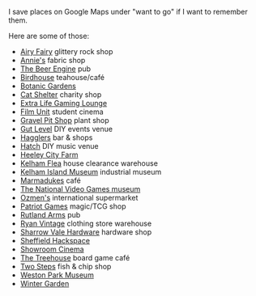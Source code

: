 I save places on Google Maps under "want to go" if I want to remember them.

Here are some of those:

- [Airy Fairy](https://www.google.com/maps/place/Airy+Fairy/@53.3653584,-1.4752788,15.87z/data=!4m6!3m5!1s0x48798289d9e6e241:0x7fb5b0cb7e51637f!8m2!3d53.3673614!4d-1.4753945!16s%2Fg%2F1td09ghs) glittery rock shop
- [Annie's](https://www.google.com/maps/place/Annie's/@53.3544745,-1.4745246,15z/data=!4m6!3m5!1s0x4879825c56ddb029:0xba7f2ceecc2fcfbf!8m2!3d53.3566315!4d-1.4844015!16s%2Fg%2F11c5qnb67r) fabric shop
- [The Beer Engine](https://www.google.com/maps/place/The+Beer+Engine/@53.371286,-1.4756771,17.62z/data=!4m6!3m5!1s0x4879827d6d7271e1:0xb7491afe4ff67a34!8m2!3d53.3725!4d-1.4775!16s%2Fg%2F11bc7ft708) pub
- [Birdhouse](https://www.google.com/maps/place/Birdhouse+Tea+Bar+%26+Kitchen/@53.3753333,-1.4685565,17.33z/data=!3m1!5s0x487982841a4132f9:0x610dc7e7272a030a!4m6!3m5!1s0x48798284179a230d:0xb1ed4bf98277d85f!8m2!3d53.3752229!4d-1.4689671!16s%2Fg%2F11f3nfn242) teahouse/café
- [Botanic Gardens](https://www.google.com/maps/place/Sheffield+Botanical+Gardens/@53.3695879,-1.4831183,15.29z/data=!4m6!3m5!1s0x487982720050901f:0x6edabb0d419de894!8m2!3d53.3721581!4d-1.4976433!16zL20vMDFfODRu)
- [Cat Shelter](https://www.google.com/maps/place/The+Sheffield+Cats+Shelter+Charity+Shop+-+Ecclesall+Road/@53.3697227,-1.4908834,15.87z/data=!4m6!3m5!1s0x4879827aa478b0bb:0x745ce93336e789f4!8m2!3d53.3700381!4d-1.4923011!16s%2Fg%2F1ptxh639l) charity shop
- [Extra Life Gaming Lounge](https://www.google.com/maps/place/Extra+Life+Gaming+Lounge/@53.3829569,-1.4663359,17.62z/data=!4m6!3m5!1s0x487979871363f3e1:0xa4587983ded3de99!8m2!3d53.3828816!4d-1.4632775!16s%2Fg%2F11hylg3f03)
- [Film Unit](https://www.google.com/maps/place/Film+Unit+Cinema/@53.3804227,-1.4933819,16.75z/data=!3m1!5s0x48798278bfbdaa5f:0x70a3b8a2e99976c7!4m6!3m5!1s0x487982786d999385:0x249acdfe29dc855b!8m2!3d53.380717!4d-1.487091!16s%2Fg%2F1yfh_jpz1) student cinema
- [Gravel Pit Shop](https://www.google.com/maps/place/Gravel+Pit+Shop/@53.357791,-1.4802574,15.63z/data=!4m6!3m5!1s0x487983374a86e117:0x9f7686149d462f07!8m2!3d53.3606548!4d-1.4789605!16s%2Fg%2F11c5rskyxr) plant shop
- [Gut Level](https://www.google.com/maps/place/Gut+Level/@53.3821477,-1.4678386,17.62z/data=!3m1!5s0x487978789b8f4f17:0xcb2f95589cfcd0b!4m6!3m5!1s0x487979ac6b4a24d5:0x54daa4cfe8ed7dfb!8m2!3d53.3818855!4d-1.4676064!16s%2Fg%2F11qr9kp00n) DIY events venue
- [Hagglers](https://www.google.com/maps/place/Haggler+Market/@53.3624959,-1.4724007,15.87z/data=!4m6!3m5!1s0x4879828bc548e1f7:0xf1544d30e738fe95!8m2!3d53.3646597!4d-1.4713581!16s%2Fg%2F11c2lc_nll) bar & shops
- [Hatch](https://www.google.com/maps/place/Hatch/@53.3665592,-1.4750214,15.87z/data=!4m6!3m5!1s0x4879834bf7404def:0xa073933f0da18f85!8m2!3d53.3696953!4d-1.4726447!16s%2Fg%2F11h3zbmwc1) DIY music venue
- [Heeley City Farm](https://www.google.com/maps/place/Heeley+City+Farm/@53.3624959,-1.4724007,15.87z/data=!4m6!3m5!1s0x4879828b9f19f861:0x9bb6bcb4f1c718c2!8m2!3d53.3628685!4d-1.4679774!16zL20vMDlwazdj)
- [Kelham Flea](https://www.google.com/maps/place/The+Kelham+Flea+Sheffield+House+Clearance/@53.3867105,-1.4832978,15.29z/data=!4m6!3m5!1s0x48797931b3d7de19:0xe2604689c6776e79!8m2!3d53.3938751!4d-1.4796215!16s%2Fg%2F11fmvc1y_9) house clearance warehouse
- [Kelham Island Museum](https://www.google.com/maps/place/Kelham+Island+Museum/@53.3867105,-1.4832978,15.29z/data=!4m6!3m5!1s0x4879787c59f24ae5:0x2196035ff15a959f!8m2!3d53.389579!4d-1.4722883!16zL20vMDJwbjBx) industrial museum
- [Marmadukes](https://www.google.com/maps/place/Marmadukes/@53.3821477,-1.4678386,17.62z/data=!4m6!3m5!1s0x487982820c2e8ced:0xe6a71646ae6b6e5a!8m2!3d53.381072!4d-1.4682267!16s%2Fg%2F11h05vj73) café
- [The National Video Games museum](https://www.google.com/maps/place/The+National+Videogame+Museum/@53.3835378,-1.4673794,17.62z/data=!4m6!3m5!1s0x4879c3d5eb8176e3:0xe7543becc41d884d!8m2!3d53.3836737!4d-1.4657313!16s%2Fg%2F11b7hlx4s7)
- [Ozmen's](https://www.google.com/maps/place/Ozmen+Extra/@53.370597,-1.4753988,17.62z/data=!4m6!3m5!1s0x4879828808e9288f:0x62e26d9f49263142!8m2!3d53.3705024!4d-1.4757734!16s%2Fg%2F11c71h1pg3) international supermarket
- [Patriot Games](https://www.google.com/maps/place/Patriot+Games/@53.3759549,-1.4701573,16.75z/data=!4m6!3m5!1s0x48797879e07e32a5:0x1592c50657aba89f!8m2!3d53.3739736!4d-1.4694433!16s%2Fg%2F1th0mdxw) magic/TCG shop
- [Rutland Arms](https://www.google.com/maps/place/Rutland+Arms/@53.3756432,-1.4682159,17.33z/data=!4m6!3m5!1s0x48798283792328cf:0x135de40704798852!8m2!3d53.3765757!4d-1.4674971!16s%2Fg%2F1tf47p6q) pub
- [Ryan Vintage](https://www.google.com/maps/place/Ryan+Vintage/@53.3814115,-1.475316,17.92z/data=!4m6!3m5!1s0x487983d881144797:0xc713fa561133f4f4!8m2!3d53.3813653!4d-1.4743774!16s%2Fg%2F11ghpychvr) clothing store warehouse
- [Sharrow Vale Hardware](https://www.google.com/maps/place/Sharrow+Vale+Hardware/@53.3679144,-1.4976757,17.62z/data=!4m6!3m5!1s0x4879826cdb9061ed:0x86de313b60168081!8m2!3d53.3673165!4d-1.5000702!16s%2Fg%2F1tjyt3xj) hardware shop
- [Sheffield Hackspace](https://www.google.com/maps/place/Sheffield+Hackspace/@53.3665592,-1.4750214,15.87z/data=!4m6!3m5!1s0x487982886c6d27bd:0x8d13495e90196a17!8m2!3d53.3699499!4d-1.4738175!16s%2Fg%2F11b6zsgsm2)
- [Showroom Cinema](https://www.google.com/maps/place/Showroom+Cinema/@53.3762122,-1.4678327,17.33z/data=!3m1!5s0x10276281d8829d7f:0xdbf2dec21825362a!4m6!3m5!1s0x487978659957b795:0xfc0f717d35a50d86!8m2!3d53.3776009!4d-1.4651557!16zL20vMGc1eTlf)
- [The Treehouse](https://www.google.com/maps/place/The+Treehouse+Board+Game+Caf%C3%A9/@53.370846,-1.4754336,17.62z/data=!4m6!3m5!1s0x4879827d5ec5c7ff:0xc74ea9ff0d9b2c01!8m2!3d53.3720127!4d-1.474765!16s%2Fg%2F11f0kxxsz9) board game café
- [Two Steps](https://www.google.com/maps/place/Two+Steps+Fish+and+Chips/@53.3679144,-1.4976757,17.62z/data=!4m6!3m5!1s0x4879826c4a89ab19:0xa0ba9ec05e22ab35!8m2!3d53.3675594!4d-1.4966327!16s%2Fg%2F1tnqghwy) fish & chip shop
- [Weston Park Museum](https://www.google.com/maps/place/Weston+Park+Museum/@53.3804227,-1.4933819,16.75z/data=!4m6!3m5!1s0x487a289cfe7ab4f9:0x4347b488ed75aa5f!8m2!3d53.3815238!4d-1.4923284!16zL20vMDIwd2pj)
- [Winter Garden](https://www.google.com/maps/place/Winter+Garden/@53.3808572,-1.468576,17.62z/data=!4m6!3m5!1s0x487982824735cbe1:0xcbe5500dee932bc4!8m2!3d53.380132!4d-1.4677845!16s%2Fg%2F11b6c62nzt)
